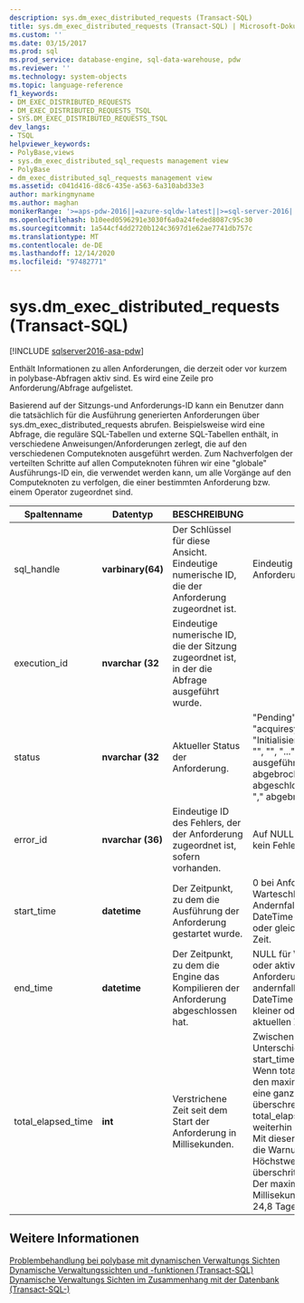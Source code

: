 ```yaml
---
description: sys.dm_exec_distributed_requests (Transact-SQL)
title: sys.dm_exec_distributed_requests (Transact-SQL) | Microsoft-Dokumentation
ms.custom: ''
ms.date: 03/15/2017
ms.prod: sql
ms.prod_service: database-engine, sql-data-warehouse, pdw
ms.reviewer: ''
ms.technology: system-objects
ms.topic: language-reference
f1_keywords:
- DM_EXEC_DISTRIBUTED_REQUESTS
- DM_EXEC_DISTRIBUTED_REQUESTS_TSQL
- SYS.DM_EXEC_DISTRIBUTED_REQUESTS_TSQL
dev_langs:
- TSQL
helpviewer_keywords:
- PolyBase,views
- sys.dm_exec_distributed_sql_requests management view
- PolyBase
- dm_exec_distributed_sql_requests management view
ms.assetid: c041d416-d8c6-435e-a563-6a310abd33e3
author: markingmyname
ms.author: maghan
monikerRange: '>=aps-pdw-2016||=azure-sqldw-latest||>=sql-server-2016||>=sql-server-linux-2017||=azuresqldb-mi-current'
ms.openlocfilehash: b10eed0596291e3030f6a0a24feded8087c95c30
ms.sourcegitcommit: 1a544cf4dd2720b124c3697d1e62ae7741db757c
ms.translationtype: MT
ms.contentlocale: de-DE
ms.lasthandoff: 12/14/2020
ms.locfileid: "97482771"
---
```

# <a name="sysdm_exec_distributed_requests-transact-sql"></a>sys.dm_exec_distributed_requests (Transact-SQL)
[!INCLUDE [sqlserver2016-asa-pdw](../../includes/applies-to-version/sqlserver2016-asa-pdw.md)]

  Enthält Informationen zu allen Anforderungen, die derzeit oder vor kurzem in polybase-Abfragen aktiv sind. Es wird eine Zeile pro Anforderung/Abfrage aufgelistet.  
  
 Basierend auf der Sitzungs-und Anforderungs-ID kann ein Benutzer dann die tatsächlich für die Ausführung generierten Anforderungen über sys.dm_exec_distributed_requests abrufen. Beispielsweise wird eine Abfrage, die reguläre SQL-Tabellen und externe SQL-Tabellen enthält, in verschiedene Anweisungen/Anforderungen zerlegt, die auf den verschiedenen Computeknoten ausgeführt werden. Zum Nachverfolgen der verteilten Schritte auf allen Computeknoten führen wir eine "globale" Ausführungs-ID ein, die verwendet werden kann, um alle Vorgänge auf den Computeknoten zu verfolgen, die einer bestimmten Anforderung bzw. einem Operator zugeordnet sind.  
  
|Spaltenname|Datentyp|BESCHREIBUNG|Range|  
|-----------------|---------------|-----------------|-----------|  
|sql_handle|**varbinary(64)**|Der Schlüssel für diese Ansicht. Eindeutige numerische ID, die der Anforderung zugeordnet ist.|Eindeutig für alle Anforderungen im System.|  
|execution_id|**nvarchar (32**|Eindeutige numerische ID, die der Sitzung zugeordnet ist, in der die Abfrage ausgeführt wurde.||  
|status|**nvarchar (32**|Aktueller Status der Anforderung.|"Pending", "autorisieren", "acquiresystemresources", "Initialisieren", "Plan", "", "", "", "...", "" wird ausgeführt "," abgebrochen "," abgeschlossen "," failed "," abgebrochen ".|  
|error_id|**nvarchar (36)**|Eindeutige ID des Fehlers, der der Anforderung zugeordnet ist, sofern vorhanden.|Auf NULL festgelegt, wenn kein Fehler aufgetreten ist.|  
|start_time|**datetime**|Der Zeitpunkt, zu dem die Ausführung der Anforderung gestartet wurde.|0 bei Anforderungen in der Warteschlange; Andernfalls ist ein gültiger DateTime-Wert kleiner oder gleich der aktuellen Zeit.|  
|end_time|**datetime**|Der Zeitpunkt, zu dem die Engine das Kompilieren der Anforderung abgeschlossen hat.|NULL für Warteschlangen-oder aktive Anforderungen; andernfalls ein gültiger DateTime-Wert, der kleiner oder gleich der aktuellen Zeit ist.|  
|total_elapsed_time|**int**|Verstrichene Zeit seit dem Start der Anforderung in Millisekunden.|Zwischen 0 und dem Unterschied zwischen start_time und end_time. Wenn total_elapsed_time den maximalen Wert für eine ganze Zahl überschreitet, ist total_elapsed_time weiterhin der Höchstwert. Mit dieser Bedingung wird die Warnung "der Höchstwert wurde überschritten" generiert. Der maximale Wert in Millisekunden entspricht 24,8 Tagen.|  
  
## <a name="see-also"></a>Weitere Informationen  
 [Problembehandlung bei polybase mit dynamischen Verwaltungs Sichten](/previous-versions/sql/sql-server-2016/mt146389(v=sql.130))   
 [Dynamische Verwaltungssichten und -funktionen &#40;Transact-SQL&#41;](~/relational-databases/system-dynamic-management-views/system-dynamic-management-views.md)   
 [Dynamische Verwaltungs Sichten im Zusammenhang mit der Datenbank &#40;Transact-SQL-&#41;](../../relational-databases/system-dynamic-management-views/database-related-dynamic-management-views-transact-sql.md)  
  
